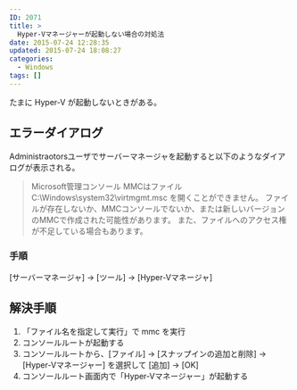 ```yaml
---
ID: 2071
title: >
  Hyper-Vマネージャーが起動しない場合の対処法
date: 2015-07-24 12:28:35
updated: 2015-07-24 18:08:27
categories:
  - Windows
tags: []
---
```


たまに Hyper-V が起動しないときがある。

<!--more-->
<h2>エラーダイアログ</h2>
Administraotorsユーザでサーバーマネージャを起動すると以下のようなダイアログが表示される。

<blockquote>Microsoft管理コンソール
MMCはファイル C:\Windows\system32\virtmgmt.msc を開くことができません。
ファイルが存在しないか、MMCコンソールでないか、または新しいバージョンのMMCで作成された可能性があります。
また、ファイルへのアクセス権が不足している場合もあります。</blockquote>

<h3>手順</h3>
[サーバーマネージャ] -> [ツール] -> [Hyper-Vマネージャ]

<h2>解決手順</h2>
<ol>
  <li>「ファイル名を指定して実行」で mmc を実行</li>
  <li>コンソールルートが起動する</li>
  <li>コンソールルートから、[ファイル] -> [スナップインの追加と削除] -> [Hyper-Vマネージャー] を選択して [追加] -> [OK]</li>
  <li>コンソールルート画面内で「Hyper-Vマネージャー」が起動する</li>
</ol>
